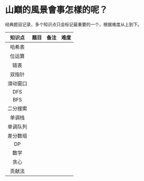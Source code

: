 # 山巔的風景會事怎樣的呢？

经典题目记录，多个知识点只会标记最重要的一个，根据难度从上到下。

|  知识点  | 题目 | 备注 | 难度 |
| :------: | :--: | :--: | :--: |
|  哈希表  |      |      |      |
|  位运算  |      |      |      |
|   链表   |      |      |      |
|  双指针  |      |      |      |
| 滑动窗口 |      |      |      |
|   DFS    |      |      |      |
|   BFS    |      |      |      |
| 二分搜索 |      |      |      |
|  单调栈  |      |      |      |
| 单调队列 |      |      |      |
| 差分数组 |      |      |      |
|    DP    |      |      |      |
|   数学   |      |      |      |
|   贪心   |      |      |      |
|  贡献法  |      |      |      |

